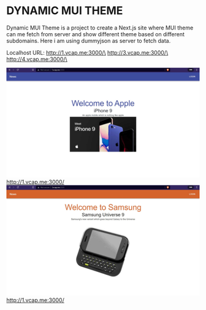 # DYNAMIC MUI THEME

Dynamic MUI Theme is a project to create a Next.js site where MUI theme can me fetch from server and show different theme based on different subdomains.
Here i am using dummyjson as server to fetch data.

Localhost URL:
  http://1.vcap.me:3000/\
  http://3.vcap.me:3000/\
  http://4.vcap.me:3000/\

![alt text](https://github.com/uddipan32/dynamic_mui_theme/blob/main/public/1.JPG)
http://1.vcap.me:3000/
![alt text](https://github.com/uddipan32/dynamic_mui_theme/blob/main/public/2.JPG)
http://1.vcap.me:3000/

